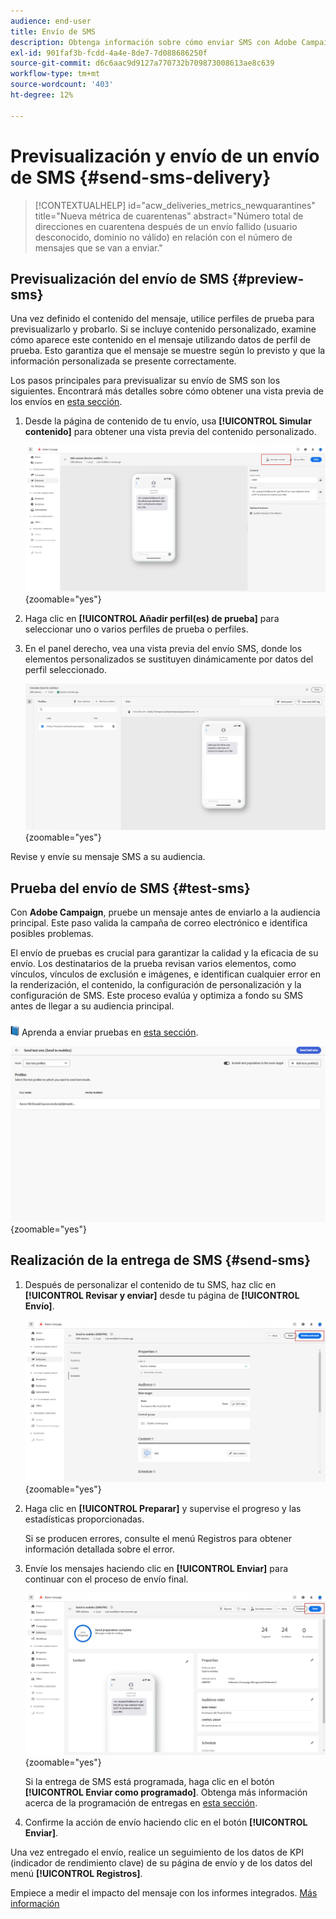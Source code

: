 ```yaml
---
audience: end-user
title: Envío de SMS
description: Obtenga información sobre cómo enviar SMS con Adobe Campaign Web
exl-id: 901faf3b-fcdd-4a4e-8de7-7d088686250f
source-git-commit: d6c6aac9d9127a770732b709873008613ae8c639
workflow-type: tm+mt
source-wordcount: '403'
ht-degree: 12%

---
```


# Previsualización y envío de un envío de SMS {#send-sms-delivery}

>[!CONTEXTUALHELP]
>id="acw_deliveries_metrics_newquarantines"
>title="Nueva métrica de cuarentenas"
>abstract="Número total de direcciones en cuarentena después de un envío fallido (usuario desconocido, dominio no válido) en relación con el número de mensajes que se van a enviar."

## Previsualización del envío de SMS {#preview-sms}

Una vez definido el contenido del mensaje, utilice perfiles de prueba para previsualizarlo y probarlo. Si se incluye contenido personalizado, examine cómo aparece este contenido en el mensaje utilizando datos de perfil de prueba. Esto garantiza que el mensaje se muestre según lo previsto y que la información personalizada se presente correctamente.

Los pasos principales para previsualizar su envío de SMS son los siguientes. Encontrará más detalles sobre cómo obtener una vista previa de los envíos en [esta sección](../preview-test/preview-content.md).

1. Desde la página de contenido de tu envío, usa **[!UICONTROL Simular contenido]** para obtener una vista previa del contenido personalizado.

   ![Vista previa del contenido personalizado de SMS](assets/sms_send_1.png){zoomable="yes"}

1. Haga clic en **[!UICONTROL Añadir perfil(es) de prueba]** para seleccionar uno o varios perfiles de prueba o perfiles.

   <!--
    Once your test profiles are selected, click **[!UICONTROL Select]**.
    ![Selecting test profiles for SMS preview](assets/sms_send_2.png){zoomable="yes"}
    -->

1. En el panel derecho, vea una vista previa del envío SMS, donde los elementos personalizados se sustituyen dinámicamente por datos del perfil seleccionado.

   ![Panel de vista previa que muestra envío personalizado de SMS](assets/sms_send_3.png){zoomable="yes"}

Revise y envíe su mensaje SMS a su audiencia.

## Prueba del envío de SMS {#test-sms}

Con **Adobe Campaign**, pruebe un mensaje antes de enviarlo a la audiencia principal. Este paso valida la campaña de correo electrónico e identifica posibles problemas.

El envío de pruebas es crucial para garantizar la calidad y la eficacia de su envío. Los destinatarios de la prueba revisan varios elementos, como vínculos, vínculos de exclusión e imágenes, e identifican cualquier error en la renderización, el contenido, la configuración de personalización y la configuración de SMS. Este proceso evalúa y optimiza a fondo su SMS antes de llegar a su audiencia principal.

![Icono de libro para enviar pruebas](../assets/do-not-localize/book.png) Aprenda a enviar pruebas en [esta sección](../preview-test/test-deliveries.md).

![Probando envío de SMS](assets/sms_send_6.png){zoomable="yes"}

## Realización de la entrega de SMS {#send-sms}

1. Después de personalizar el contenido de tu SMS, haz clic en **[!UICONTROL Revisar y enviar]** desde tu página de **[!UICONTROL Envío]**.

   ![Revisar y enviar envío de SMS](assets/sms_send_4.png){zoomable="yes"}

1. Haga clic en **[!UICONTROL Preparar]** y supervise el progreso y las estadísticas proporcionadas.

   Si se producen errores, consulte el menú Registros para obtener información detallada sobre el error.

1. Envíe los mensajes haciendo clic en **[!UICONTROL Enviar]** para continuar con el proceso de envío final.

   ![Envío de SMS](assets/sms_send_5.png){zoomable="yes"}

   Si la entrega de SMS está programada, haga clic en el botón **[!UICONTROL Enviar como programado]**. Obtenga más información acerca de la programación de entregas en [esta sección](../msg/gs-messages.md#schedule-the-delivery-sending).

1. Confirme la acción de envío haciendo clic en el botón **[!UICONTROL Enviar]**.

Una vez entregado el envío, realice un seguimiento de los datos de KPI (indicador de rendimiento clave) de su página de envío y de los datos del menú **[!UICONTROL Registros]**.

Empiece a medir el impacto del mensaje con los informes integrados. [Más información](../reporting/sms-report.md)
